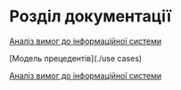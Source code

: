 # Розділ документації

[Аналіз вимог до інформаційної системи](./requirements)


[Модель прецедентів](./use cases)


[Аналіз вимог до інформаційної системи](./requirements)
